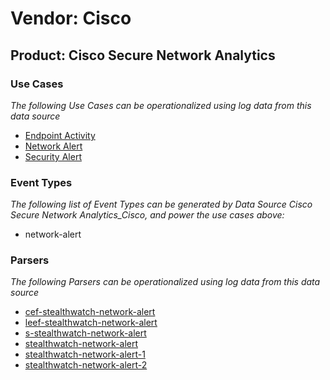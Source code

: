 Vendor: Cisco
=============
Product: Cisco Secure Network Analytics
---------------------------------------

### Use Cases

_The following Use Cases can be operationalized using log data from this data source_

* [Endpoint Activity](../UseCases/usecase_endpoint_activity.md)
* [Network Alert](../UseCases/usecase_network_alert.md)
* [Security Alert](../UseCases/usecase_security_alert.md)


### Event Types

_The following list of Event Types can be generated by Data Source Cisco Secure Network Analytics_Cisco, and power the use cases above:_

- network-alert


### Parsers

_The following Parsers can be operationalized using log data from this data source_

* [cef-stealthwatch-network-alert](../Parsers/parserContent_cef-stealthwatch-network-alert.md)
* [leef-stealthwatch-network-alert](../Parsers/parserContent_leef-stealthwatch-network-alert.md)
* [s-stealthwatch-network-alert](../Parsers/parserContent_s-stealthwatch-network-alert.md)
* [stealthwatch-network-alert](../Parsers/parserContent_stealthwatch-network-alert.md)
* [stealthwatch-network-alert-1](../Parsers/parserContent_stealthwatch-network-alert-1.md)
* [stealthwatch-network-alert-2](../Parsers/parserContent_stealthwatch-network-alert-2.md)
